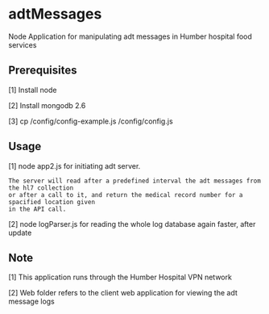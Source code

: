 ﻿# adtMessages

Node Application for manipulating adt messages in Humber hospital food services

## Prerequisites

[1] Install node

[2] Install mongodb 2.6

[3] cp /config/config-example.js /config/config.js


## Usage

[1] node app2.js for initiating adt server.
    
    The server will read after a predefined interval the adt messages from the hl7 collection
    or after a call to it, and return the medical record number for a spacified location given
    in the API call.

[2] node logParser.js for reading the whole log database again faster, after update


## Note

[1] This application runs through the Humber Hospital VPN network

[2] Web folder refers to the client web application for viewing the adt message logs



